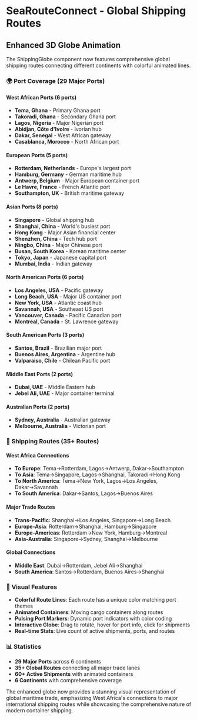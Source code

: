 # SeaRouteConnect - Global Shipping Routes

## Enhanced 3D Globe Animation

The ShippingGlobe component now features comprehensive global shipping routes connecting different continents with colorful animated lines.

### 🌍 **Port Coverage (29 Major Ports)**

#### West African Ports (6 ports)
- **Tema, Ghana** - Primary Ghana port
- **Takoradi, Ghana** - Secondary Ghana port  
- **Lagos, Nigeria** - Major Nigerian port
- **Abidjan, Côte d'Ivoire** - Ivorian hub
- **Dakar, Senegal** - West African gateway
- **Casablanca, Morocco** - North African port

#### European Ports (5 ports)
- **Rotterdam, Netherlands** - Europe's largest port
- **Hamburg, Germany** - German maritime hub
- **Antwerp, Belgium** - Major European container port
- **Le Havre, France** - French Atlantic port
- **Southampton, UK** - British maritime gateway

#### Asian Ports (8 ports)
- **Singapore** - Global shipping hub
- **Shanghai, China** - World's busiest port
- **Hong Kong** - Major Asian financial center
- **Shenzhen, China** - Tech hub port
- **Ningbo, China** - Major Chinese port
- **Busan, South Korea** - Korean maritime center
- **Tokyo, Japan** - Japanese capital port
- **Mumbai, India** - Indian gateway

#### North American Ports (6 ports)
- **Los Angeles, USA** - Pacific gateway
- **Long Beach, USA** - Major US container port
- **New York, USA** - Atlantic coast hub
- **Savannah, USA** - Southeast US port
- **Vancouver, Canada** - Pacific Canadian port
- **Montreal, Canada** - St. Lawrence gateway

#### South American Ports (3 ports)
- **Santos, Brazil** - Brazilian major port
- **Buenos Aires, Argentina** - Argentine hub
- **Valparaiso, Chile** - Chilean Pacific port

#### Middle East Ports (2 ports)
- **Dubai, UAE** - Middle Eastern hub
- **Jebel Ali, UAE** - Major container terminal

#### Australian Ports (2 ports)
- **Sydney, Australia** - Australian gateway
- **Melbourne, Australia** - Victorian port

### 🚢 **Shipping Routes (35+ Routes)**

#### West Africa Connections
- **To Europe**: Tema→Rotterdam, Lagos→Antwerp, Dakar→Southampton
- **To Asia**: Tema→Singapore, Lagos→Shanghai, Takoradi→Hong Kong
- **To North America**: Tema→New York, Lagos→Los Angeles, Dakar→Savannah
- **To South America**: Dakar→Santos, Lagos→Buenos Aires

#### Major Trade Routes
- **Trans-Pacific**: Shanghai→Los Angeles, Singapore→Long Beach
- **Europe-Asia**: Rotterdam→Shanghai, Hamburg→Singapore
- **Europe-Americas**: Rotterdam→New York, Hamburg→Montreal
- **Asia-Australia**: Singapore→Sydney, Shanghai→Melbourne

#### Global Connections
- **Middle East**: Dubai→Rotterdam, Jebel Ali→Shanghai
- **South America**: Santos→Rotterdam, Buenos Aires→Shanghai

### 🎨 **Visual Features**

- **Colorful Route Lines**: Each route has a unique color matching port themes
- **Animated Containers**: Moving cargo containers along routes
- **Pulsing Port Markers**: Dynamic port indicators with color coding
- **Interactive Globe**: Drag to rotate, hover for port info, click for shipments
- **Real-time Stats**: Live count of active shipments, ports, and routes

### 📊 **Statistics**
- **29 Major Ports** across 6 continents
- **35+ Global Routes** connecting all major trade lanes
- **60+ Active Shipments** with animated containers
- **6 Continents** with comprehensive coverage

The enhanced globe now provides a stunning visual representation of global maritime trade, emphasizing West Africa's connections to major international shipping routes while showcasing the comprehensive nature of modern container shipping.

